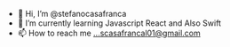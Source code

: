 - 👋 Hi, I’m @stefanocasafranca
- 🌱 I’m currently learning Javascript React and Also Swift
- 📫 How to reach me ...scasafrancal01@gmail.com
